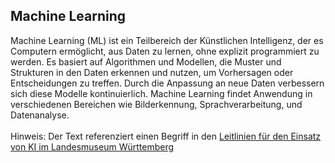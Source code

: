 ## Machine Learning
Machine Learning (ML) ist ein Teilbereich der Künstlichen Intelligenz, der es Computern ermöglicht, aus Daten zu lernen, ohne explizit programmiert zu werden. Es basiert auf Algorithmen und Modellen, die Muster und Strukturen in den Daten erkennen und nutzen, um Vorhersagen oder Entscheidungen zu treffen. Durch die Anpassung an neue Daten verbessern sich diese Modelle kontinuierlich. Machine Learning findet Anwendung in verschiedenen Bereichen wie Bilderkennung, Sprachverarbeitung, und Datenanalyse.
</br></br>
Hinweis: Der Text referenziert einen Begriff in den [Leitlinien für den Einsatz von KI im Landesmuseum Württemberg](01_Leitlinien.md)
